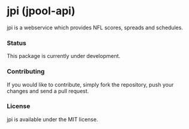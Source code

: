 # jpi (jpool-api)

jpi is a webservice which provides NFL scores, spreads and schedules.

### Status
This package is currently under development.

### Contributing
If you would like to contribute, simply fork the repository, push your changes and send a pull request.

### License
jpi is available under the MIT license.